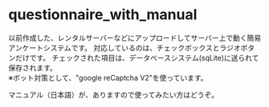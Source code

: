 # questionnaire_with_manual

以前作成した、レンタルサーバーなどにアップロードしてサーバー上で動く簡易アンケートシステムです。
対応しているのは、チェックボックスとラジオボタンだけです。
チェックされた項目は、データベースシステム(sqLite)に送られて保存されます。
<br>
※ボット対策として、"google reCaptcha V2"を使っています。

マニュアル（日本語）が、ありますので使ってみたい方はどうぞ。
